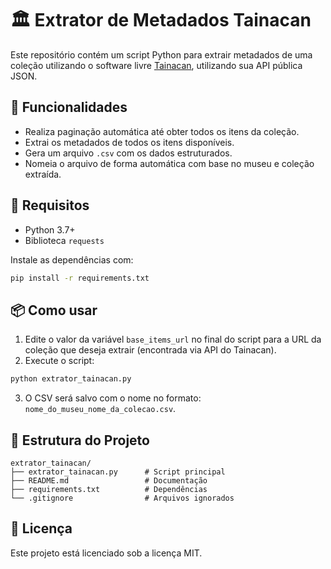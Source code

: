 # 🏛️ Extrator de Metadados Tainacan

Este repositório contém um script Python para extrair metadados de uma coleção utilizando o software livre [Tainacan](https://tainacan.org/), utilizando sua API pública JSON.

## 🚀 Funcionalidades

- Realiza paginação automática até obter todos os itens da coleção.
- Extrai os metadados de todos os itens disponíveis.
- Gera um arquivo `.csv` com os dados estruturados.
- Nomeia o arquivo de forma automática com base no museu e coleção extraída.

## 🔧 Requisitos

- Python 3.7+
- Biblioteca `requests`

Instale as dependências com:

```bash
pip install -r requirements.txt
```

## 📦 Como usar

1. Edite o valor da variável `base_items_url` no final do script para a URL da coleção que deseja extrair (encontrada via API do Tainacan).
2. Execute o script:

```bash
python extrator_tainacan.py
```

3. O CSV será salvo com o nome no formato: `nome_do_museu_nome_da_colecao.csv`.

## 📁 Estrutura do Projeto

```
extrator_tainacan/
├── extrator_tainacan.py      # Script principal
├── README.md                 # Documentação
├── requirements.txt          # Dependências
└── .gitignore                # Arquivos ignorados
```

## 📄 Licença

Este projeto está licenciado sob a licença MIT.
